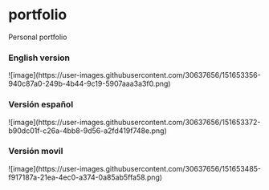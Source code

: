 # portfolio

</h1>Personal portfolio</h1>


<h3>English version</h3>
![image](https://user-images.githubusercontent.com/30637656/151653356-940c87a0-249b-4b44-9c19-5907aaa3a3f0.png)


<h3>Versión español</h3>
![image](https://user-images.githubusercontent.com/30637656/151653372-b90dc01f-c26a-4bb8-9d56-a2fd419f748e.png)

<h3>Versión movil</h3>
![image](https://user-images.githubusercontent.com/30637656/151653485-f917187a-21ea-4ec0-a374-0a85ab5ffa58.png)
